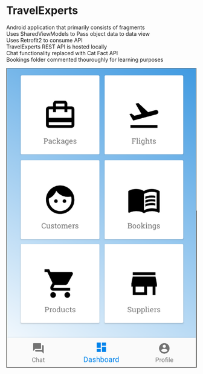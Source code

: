 # TravelExperts
Android application that primarily consists of fragments </br>
Uses SharedViewModels to Pass object data to data view </br>
Uses Retrofit2 to consume API </br>
TravelExperts REST API is hosted locally </br>
Chat functionality replaced with Cat Fact API </br>
Bookings folder commented thouroughly for learning purposes </br>
<p align="right">
  <img src="./TravelExperts.PNG">
